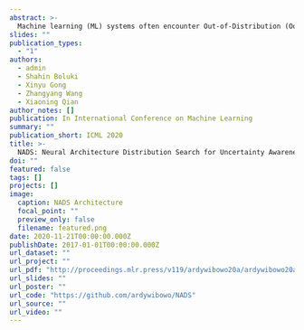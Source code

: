 ```yaml
---
abstract: >-
  Machine learning (ML) systems often encounter Out-of-Distribution (OoD) errors when dealing with testing data coming from a distribution different from training data. It becomes important for ML systems in critical applications to accurately quantify its predictive uncertainty and screen out these anomalous inputs. However, existing OoD detection approaches are prone to errors and even sometimes assign higher likelihoods to OoD samples. Unlike standard learning tasks, there is currently no well established guiding principle for designing OoD detection architectures that can accurately quantify uncertainty. To address these problems, we first seek to identify guiding principles for designing uncertainty-aware architectures, by proposing Neural Architecture Distribution Search (NADS). NADS searches for a distribution of architectures that perform well on a given task, allowing us to identify common building blocks among all uncertainty-aware architectures. With this formulation, we are able to optimize a stochastic OoD detection objective and construct an ensemble of models to perform OoD detection. We perform multiple OoD detection experiments and observe that our NADS performs favorably, with up to 57% improvement in accuracy compared to state-of-the-art methods among 15 different testing configurations.
slides: ""
publication_types:
  - "1"
authors:
  - admin
  - Shahin Boluki
  - Xinyu Gong
  - Zhangyang Wang
  - Xiaoning Qian
author_notes: []
publication: In International Conference on Machine Learning
summary: ""
publication_short: ICML 2020
title: >-
  NADS: Neural Architecture Distribution Search for Uncertainty Awareness
doi: ""
featured: false
tags: []
projects: []
image:
  caption: NADS Architecture
  focal_point: ""
  preview_only: false
  filename: featured.png
date: 2020-11-21T00:00:00.000Z
publishDate: 2017-01-01T00:00:00.000Z
url_dataset: ""
url_project: ""
url_pdf: "http://proceedings.mlr.press/v119/ardywibowo20a/ardywibowo20a.pdf"
url_slides: ""
url_poster: ""
url_code: "https://github.com/ardywibowo/NADS"
url_source: ""
url_video: ""
---
```

